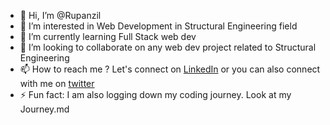 - 👋 Hi, I’m @Rupanzil
- 👀 I’m interested in Web Development in Structural Engineering field
- 🌱 I’m currently learning Full Stack web dev
- 💞️ I’m looking to collaborate on any web dev project related to Structural Engineering
- 📫 How to reach me ? Let's connect on [LinkedIn](https://www.linkedin.com/in/rupanzil-mamun-prince/) or you can also connect with me on [twitter](https://twitter.com/structuralCoder)
- ⚡ Fun fact: I am also logging down my coding journey. Look at my Journey.md

<!---
Rupanzil/Rupanzil is a ✨ special ✨ repository because its `README.md` (this file) appears on your GitHub profile.
You can click the Preview link to take a look at your changes.
--->
